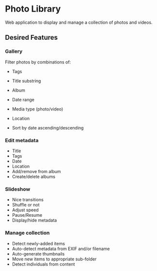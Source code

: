 # Photo Library

Web application to display and manage a collection of photos and videos.

## Desired Features

### Gallery

Filter photos by combinations of:

- Tags
- Title substring
- Album
- Date range
- Media type (photo/video)
- Location

- Sort by date ascending/descending

### Edit metadata

- Title
- Tags
- Date
- Location
- Add/remove from album
- Create/delete albums

### Slideshow

- Nice transitions
- Shuffle or not
- Adjust speed
- Pause/Resume
- Display/hide metadata

### Manage collection

- Detect newly-added items
- Auto-detect metadata from EXIF and/or filename
- Auto-generate thumbnails
- Move new items to appropriate sub-folder
- Detect individuals from content
